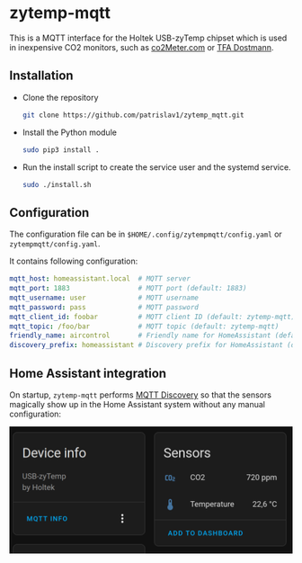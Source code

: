 # zytemp-mqtt

This is a MQTT interface for the Holtek USB-zyTemp chipset which is used in inexpensive CO2 monitors, such as [co2Meter.com](http://www.co2meter.com/products/co2mini-co2-indoor-air-quality-monitor) or [TFA Dostmann](https://www.amazon.de/dp/B00TH3OW4Q).

## Installation

* Clone the repository

  ```bash
  git clone https://github.com/patrislav1/zytemp_mqtt.git
  ```

* Install the Python module

  ```bash
  sudo pip3 install .
  ```

* Run the install script to create the service user and the systemd service.

  ```bash
  sudo ./install.sh
  ```

## Configuration

The configuration file can be in `$HOME/.config/zytempmqtt/config.yaml` or `zytempmqtt/config.yaml`.

It contains following configuration:

```yaml
mqtt_host: homeassistant.local  # MQTT server
mqtt_port: 1883                 # MQTT port (default: 1883)
mqtt_username: user             # MQTT username
mqtt_password: pass             # MQTT password
mqtt_client_id: foobar          # MQTT client ID (default: zytemp-mqtt)
mqtt_topic: /foo/bar            # MQTT topic (default: zytemp-mqtt)
friendly_name: aircontrol       # Friendly name for HomeAssistant (default: zytemp-mqtt)
discovery_prefix: homeassistant # Discovery prefix for HomeAssistant (default: homeassistant)
```

## Home Assistant integration

On startup, `zytemp-mqtt` performs [MQTT Discovery](https://www.home-assistant.io/docs/mqtt/discovery/) so that the sensors magically show up in the Home Assistant system without any manual configuration:

 ![HomeAssistant screenshot](mqtt.png)